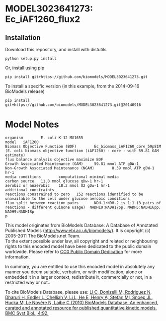 # MODEL3023641273: Ec_iAF1260_flux2

## Installation

Download this repository, and install with distutils

`python setup.py install`

Or, install using pip

`pip install git+https://github.com/biomodels/MODEL3023641273.git`

To install a specific version (in this example, from the 2014-09-16 BioModels release)

`pip install git+https://github.com/biomodels/MODEL3023641273.git@20140916`


# Model Notes

    
    
    organism        E. coli K-12 MG1655
    model   iAF1260
    Biomass Objective Function (BOF)        Ec_biomass_iAF1260_core_59p81M (E. coli biomass objective function (iAF1260) - core - with 59.81 GAM estimate)
    flux balance analysis objective maximize BOF
    Growth Associated Maintenance (GAM)     59.81 mmol ATP gDW-1
    Non-Growth Associated Maintenance (NGAM)        8.39 mmol ATP gDW-1 hr-1
    media conditions        computational minimal media
    carbon source   11.0 mmol glucose gDw-1 hr-1
    aerobic or anaerobic    18.2 mmol O2 gDw-1 hr-1
    additional constraints
    reactions constrained to zero   152 reactions identified to be unavailable to the cell under glucose aerobic conditions
    flux split between reaction pairs       NDH-1:NDH-2 is 1:1 (3 pairs of reactions - different quinone usage)  NADH10:NADH17pp, NADH5:NADH16pp, NADH9:NADH18p
    p

This model originates from BioModels Database: A Database of Annotated
Published Models (http://www.ebi.ac.uk/biomodels/). It is copyright (c)
2005-2011 The BioModels.net Team.  
To the extent possible under law, all copyright and related or neighbouring
rights to this encoded model have been dedicated to the public domain
worldwide. Please refer to [CC0 Public Domain
Dedication](http://creativecommons.org/publicdomain/zero/1.0/) for more
information.

In summary, you are entitled to use this encoded model in absolutely any
manner you deem suitable, verbatim, or with modification, alone or embedded it
in a larger context, redistribute it, commercially or not, in a restricted way
or not..  
  
To cite BioModels Database, please use: [Li C, Donizelli M, Rodriguez N,
Dharuri H, Endler L, Chelliah V, Li L, He E, Henry A, Stefan MI, Snoep JL,
Hucka M, Le Novère N, Laibe C (2010) BioModels Database: An enhanced, curated
and annotated resource for published quantitative kinetic models. BMC Syst
Biol., 4:92.](http://www.ncbi.nlm.nih.gov/pubmed/20587024)



